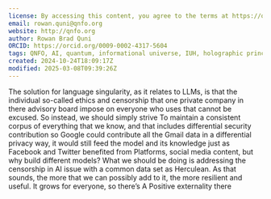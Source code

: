 ```yaml
---
license: By accessing this content, you agree to the terms at https://qnfo.org/LICENSE
email: rowan.quni@qnfo.org
website: http://qnfo.org
author: Rowan Brad Quni
ORCID: https://orcid.org/0009-0002-4317-5604
tags: QNFO, AI, quantum, informational universe, IUH, holographic principle
created: 2024-10-24T18:09:17Z
modified: 2025-03-08T09:39:26Z
---
```


The solution for language singularity, as it relates to LLMs, is that the individual so-called ethics and censorship that one private company in there advisory board impose on everyone who uses that cannot be excused. So instead, we should simply strive To maintain a consistent corpus of everything that we know, and that includes differential security contribution so Google could contribute all the Gmail data in a differential privacy way, it would still feed the model and its knowledge just as Facebook and Twitter benefited from Platforms, social media content, but why build different models? What we should be doing is addressing the censorship in AI issue with a common data set as Herculean. As that sounds, the more that we can possibly add to it, the more resilient and useful. It grows for everyone, so there’s A Positive externality there
